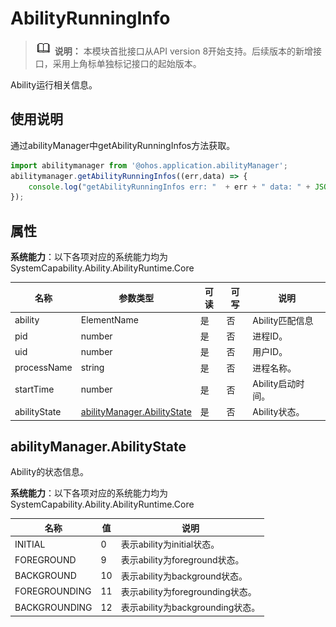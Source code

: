 # AbilityRunningInfo

> ![icon-note.gif](public_sys-resources/icon-note.gif) **说明：**
> 本模块首批接口从API version 8开始支持。后续版本的新增接口，采用上角标单独标记接口的起始版本。


Ability运行相关信息。


## 使用说明


通过abilityManager中getAbilityRunningInfos方法获取。



```js
import abilitymanager from '@ohos.application.abilityManager';
abilitymanager.getAbilityRunningInfos((err,data) => { 
    console.log("getAbilityRunningInfos err: "  + err + " data: " + JSON.stringify(data));
});
```

## 属性

**系统能力**：以下各项对应的系统能力均为SystemCapability.Ability.AbilityRuntime.Core

| 名称 | 参数类型 | 可读 | 可写 | 说明 |
| -------- | -------- | -------- | -------- | -------- |
| ability | ElementName | 是 | 否 | Ability匹配信息  | 
| pid | number | 是 | 否 | 进程ID。 | 
| uid | number | 是 | 否 | 用户ID。  | 
| processName | string | 是 | 否 | 进程名称。  | 
| startTime | number | 是 | 否 | Ability启动时间。  | 
| abilityState | [abilityManager.AbilityState](##abilitymanagerabilitystate) | 是 | 否 | Ability状态。  | 


## abilityManager.AbilityState

Ability的状态信息。

**系统能力**：以下各项对应的系统能力均为SystemCapability.Ability.AbilityRuntime.Core

| 名称 | 值 | 说明 | 
| -------- | -------- | -------- |
| INITIAL | 0 | 表示ability为initial状态。| 
| FOREGROUND | 9 | 表示ability为foreground状态。  | 
| BACKGROUND | 10 | 表示ability为background状态。  | 
| FOREGROUNDING | 11 | 表示ability为foregrounding状态。  | 
| BACKGROUNDING | 12 | 表示ability为backgrounding状态。  | 
